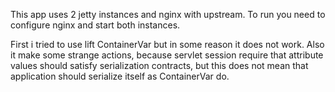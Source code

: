 This app uses 2 jetty instances and nginx with upstream. To run you need to configure nginx  and start both instances.

First i tried to use lift ContainerVar but in some reason it does not work. Also it make some strange actions, because servlet session require that attribute values should satisfy serialization contracts, but this does not mean that application should serialize itself as ContainerVar do.